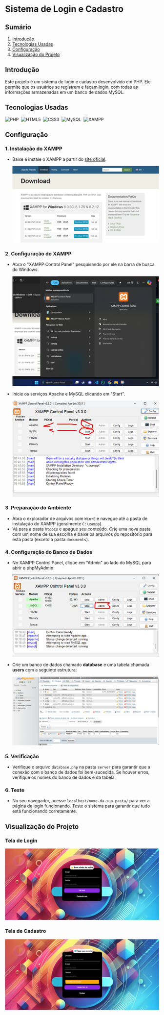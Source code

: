 # Sistema de Login e Cadastro

## Sumário
1. [Introdução](#introdução)
2. [Tecnologias Usadas](#tecnologias-usadas)
3. [Configuração](#configuração)
4. [Visualização do Projeto](#visualização-do-projeto)


## Introdução
Este projeto é um sistema de login e cadastro desenvolvido em PHP. Ele permite que os usuários se registrem e façam login, com todas as informações armazenadas em um banco de dados MySQL.

## Tecnologias Usadas
![PHP](https://img.shields.io/badge/-PHP-0D1117?style=for-the-badge&logo=PHP&labelColor=0D1117&textColor=0D1117)&nbsp;
![HTML5](https://img.shields.io/badge/-HTML5-0D1117?style=for-the-badge&logo=HTML5&labelColor=0D1117&textColor=0D1117)&nbsp;
![CSS3](https://img.shields.io/badge/-CSS3-0D1117?style=for-the-badge&logo=CSS3&labelColor=0D1117&textColor=0D1117)&nbsp;
![MySQL](https://img.shields.io/badge/-MySQL-0D1117?style=for-the-badge&logo=MySQL&labelColor=0D1117&textColor=0D1117)&nbsp;
![XAMPP](https://img.shields.io/badge/-XAMPP-0D1117?style=for-the-badge&logo=XAMPP&labelColor=0D1117&textColor=0D1117)&nbsp;


## Configuração

### 1. Instalação do XAMPP
- Baixe e instale o XAMPP a partir do [site oficial](https://www.apachefriends.org/download.html).

  ![xampp](https://github.com/Lairton-dev/sistema-login/blob/master/documents/Captura%20de%20tela%202024-06-12%20100924.png?raw=true)

### 2. Configuração do XAMPP
- Abra o "XAMPP Control Panel" pesquisando por ele na barra de busca do Windows.

  ![xampp](https://github.com/Lairton-dev/sistema-login/blob/master/documents/Captura%20de%20tela%202024-06-12%20101523.png?raw=true)

- Inicie os serviços Apache e MySQL clicando em "Start".

  ![Xampp](https://github.com/Lairton-dev/sistema-login/blob/master/documents/Captura%20de%20tela%202024-06-12%20094639.png?raw=true)

### 3. Preparação do Ambiente
- Abra o explorador de arquivos com `Win+E` e navegue até a pasta de instalação do XAMPP (geralmente `C:\xampp`).
- Vá para a pasta `htdocs` e apague seu conteúdo. Crie uma nova pasta com um nome de sua escolha e baixe os arquivos do repositório para esta pasta (exceto a pasta `documents`).

### 4. Configuração do Banco de Dados
- No XAMPP Control Panel, clique em "Admin" ao lado do MySQL para abrir o phpMyAdmin.

  ![xampp](https://github.com/Lairton-dev/sistema-login/blob/master/documents/Captura%20de%20tela%202024-06-12%20101907.png?raw=true)

- Crie um banco de dados chamado **database** e uma tabela chamada **users** com a seguinte estrutura:

  ![phpmyadmin](https://github.com/Lairton-dev/sistema-login/blob/master/documents/phpmyadmin.png?raw=true)

### 5. Verificação
- Verifique o arquivo `database.php` na pasta `server` para garantir que a conexão com o banco de dados foi bem-sucedida. Se houver erros, verifique os nomes do banco de dados e da tabela.

### 6. Teste
- No seu navegador, acesse `localhost/nome-da-sua-pasta/` para ver a página de login funcionando. Teste o sistema para garantir que tudo está funcionando corretamente.

## Visualização do Projeto

### Tela de Login
![Login](https://github.com/Lairton-dev/sistema-login/blob/master/documents/tela-login.png?raw=true)

### Tela de Cadastro
![Cadastro](https://github.com/Lairton-dev/sistema-login/blob/master/documents/tela-cadastro.png?raw=true)



